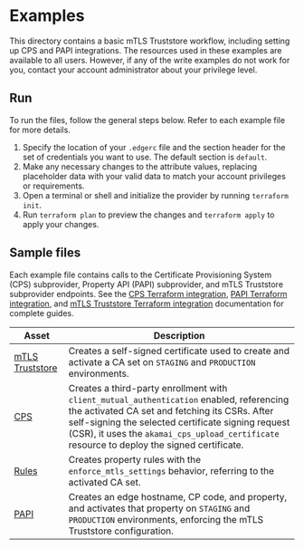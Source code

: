 # Examples

This directory contains a basic mTLS Truststore workflow, including setting up CPS and PAPI integrations. The resources used in these examples are available to all users. 
However, if any of the write examples do not work for you, contact your account administrator about your privilege level.

## Run

To run the files, follow the general steps below.
Refer to each example file for more details.

1. Specify the location of your `.edgerc` file and the section header for the set of credentials you want to use. The default section is `default`.
2. Make any necessary changes to the attribute values, replacing placeholder data with your valid data to match your account privileges or requirements.
3. Open a terminal or shell and initialize the provider by running `terraform init`.
4. Run `terraform plan` to preview the changes and `terraform apply` to apply your changes.

## Sample files

Each example file contains calls to the Certificate Provisioning System (CPS) subprovider, Property API (PAPI) subprovider, and mTLS Truststore subprovider endpoints. See the [CPS Terraform integration](https://techdocs.akamai.com/terraform/docs/cps-integration-guide), [PAPI Terraform integration](https://techdocs.akamai.com/terraform/docs/set-up-property-provisioning), and [mTLS Truststore Terraform integration](https://techdocs.akamai.com/terraform/docs/manage-certificate-authority-sets) documentation for complete guides.

| Asset                                   | Description                                                                                                                                                                                                                                                                                                                                 |
|--------------------------------------------|---------------------------------------------------------------------------------------------------------------------------------------------------------------------------------------------------------------------------------------------------------------------------------------------------------------------------------------------|
| [mTLS Truststore](./mtls.tf)               | Creates a self-signed certificate used to create and activate a CA set on `STAGING` and `PRODUCTION` environments.                                                                                                                                                                                                                              |
| [CPS](./cps.tf)                            | Creates a third-party enrollment with `client_mutual_authentication` enabled, referencing the activated CA set and fetching its CSRs. After self-signing the selected certificate signing request (CSR), it uses the `akamai_cps_upload_certificate` resource to deploy the signed certificate.      |
| [Rules](./rules.tf)                        | Creates property rules with the `enforce_mtls_settings` behavior, referring to the activated CA set.                                                                                                                                                                                                                                        |
| [PAPI](./papi.tf)                          | Creates an edge hostname, CP code, and property, and activates that property on `STAGING` and `PRODUCTION` environments, enforcing the mTLS Truststore configuration.                                                                                                                                                                                                    |
